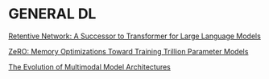 # GENERAL DL

[Retentive Network: A Successor to Transformer for Large Language Models](GENERAL_DL/Retentive%20Network%20A%20Successor%20to%20Transformer.md)

[ZeRO: Memory Optimizations Toward Training Trillion Parameter Models](GENERAL_DL/ZeRO%20Memory%20Optimizations.md)

[The Evolution of Multimodal Model Architectures](GENERAL_DL/The%20Evolution%20of%20Multimodal%20Model%20Architectures.md)